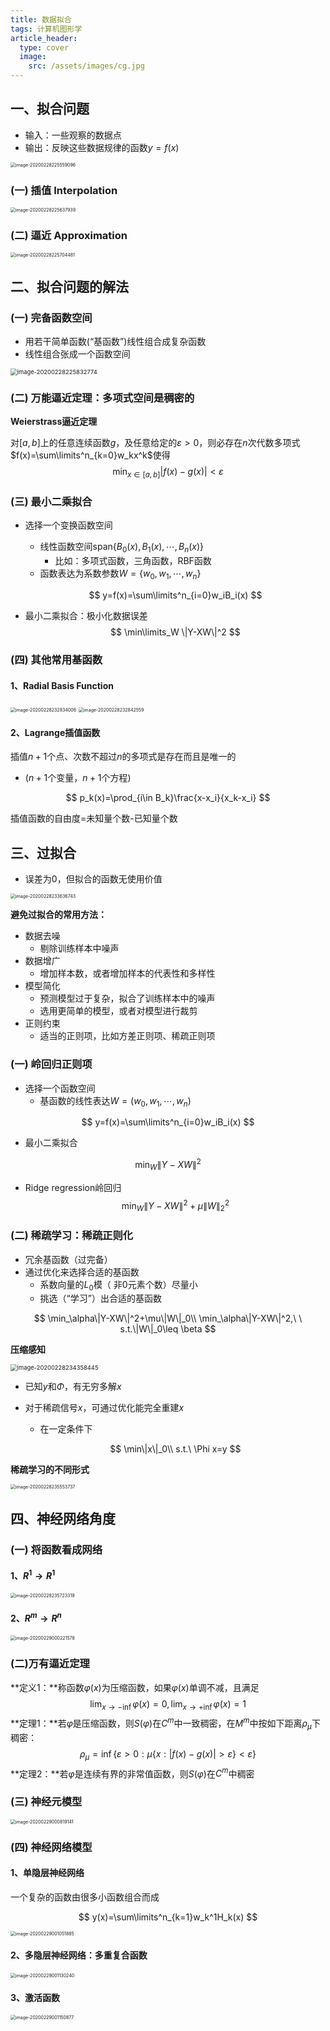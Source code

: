 ```yaml
---
title: 数据拟合
tags: 计算机图形学
article_header:
  type: cover
  image:
    src: /assets/images/cg.jpg
---
```


<!--more-->

## 一、拟合问题

* 输入：一些观察的数据点
* 输出：反映这些数据规律的函数$y=f(x)$

<img src="/assets/images/数据拟合.assets/image-20200228225559096.png" alt="image-20200228225559096" style="zoom:50%;" />

### (一) 插值 Interpolation

<img src="/assets/images/数据拟合.assets/image-20200228225637939.png" alt="image-20200228225637939" style="zoom:50%;" />

### (二) 逼近 Approximation

<img src="/assets/images/数据拟合.assets/image-20200228225704481.png" alt="image-20200228225704481" style="zoom:50%;" />

## 二、拟合问题的解法

### (一) 完备函数空间

* 用若干简单函数(“基函数”)线性组合成复杂函数
* 线性组合张成一个函数空间

<img src="/assets/images/数据拟合.assets/image-20200228225832774.png" alt="image-20200228225832774" style="zoom:67%;" />

### (二) 万能逼近定理：多项式空间是稠密的

**Weierstrass逼近定理**

对$[a,b]$上的任意连续函数$g$，及任意给定的$\varepsilon>0$，则必存在$n$次代数多项式$f(x)=\sum\limits^n_{k=0}w_kx^k$使得
$$
\mathop\min_{x\in[a,b]}|f(x)-g(x)|<\varepsilon
$$

### (三) 最小二乘拟合

* 选择一个变换函数空间

	* 线性函数空间$\mathrm{span}\{B_0(x),B_1(x),\cdots,B_n(x) \}$
		* 比如：多项式函数，三角函数，RBF函数
	* 函数表达为系数参数$W=\{w_0,w_1,\cdots,w_n\}$

	$$
	y=f(x)=\sum\limits^n_{i=0}w_iB_i(x)
	$$

* 最小二乘拟合：极小化数据误差
	$$
	\min\limits_W \|Y-XW\|^2
	$$
	

### (四) 其他常用基函数

#### 1、Radial Basis Function

<img src="/assets/images/数据拟合.assets/image-20200228232834006.png" alt="image-20200228232834006" style="zoom:50%;" />

<img src="/assets/images/数据拟合.assets/image-20200228232842559.png" alt="image-20200228232842559" style="zoom:50%;" />

#### 2、Lagrange插值函数

插值$n+1$个点、次数不超过$n$的多项式是存在而且是唯一的

* ($n+1$个变量，$n+1$个方程)

$$
p_k(x)=\prod_{i\in B_k}\frac{x-x_i}{x_k-x_i}
$$

插值函数的自由度=未知量个数-已知量个数

## 三、过拟合

* 误差为0，但拟合的函数无使用价值

<img src="/assets/images/数据拟合.assets/image-20200228233636743.png" alt="image-20200228233636743" style="zoom:50%;" />

**避免过拟合的常用方法：**

* 数据去噪
	* 剔除训练样本中噪声
* 数据增广
	* 增加样本数，或者增加样本的代表性和多样性
* 模型简化
	* 预测模型过于复杂，拟合了训练样本中的噪声
	* 选用更简单的模型，或者对模型进行裁剪
* 正则约束
	* 适当的正则项，比如方差正则项、稀疏正则项

### (一) 岭回归正则项

* 选择一个函数空间
	* 基函数的线性表达$W=(w_0,w_1,\cdots,w_n)$

$$
y=f(x)=\sum\limits^n_{i=0}w_iB_i(x)
$$

* 最小二乘拟合

$$
\min_W \|Y-XW\|^2
$$

* Ridge regression岭回归
	$$
	\min_W\|Y-XW\|^2+\mu\|W\|^2_2
	$$

### (二) 稀疏学习：稀疏正则化

* 冗余基函数（过完备）
* 通过优化来选择合适的基函数
	* 系数向量的$L_0$模（ 非0元素个数）尽量小
	* 挑选（“学习”）出合适的基函数

$$
\min_\alpha\|Y-XW\|^2+\mu\|W\|_0\\
\min_\alpha\|Y-XW\|^2,\ \ s.t.\|W\|_0\leq \beta
$$

**压缩感知**

<img src="/assets/images/数据拟合.assets/image-20200228234358445.png" alt="image-20200228234358445" style="zoom:67%;" />

* 已知$y$和$\Phi$，有无穷多解$x$

* 对于稀疏信号$x$，可通过优化能完全重建$x$

	* 在一定条件下

	$$
	\min\|x\|_0\\
	s.t.\ \Phi x=y
	$$

**稀疏学习的不同形式**

<img src="/assets/images/数据拟合.assets/image-20200228235553737.png" alt="image-20200228235553737" style="zoom:50%;" />

## 四、神经网络角度

### (一) 将函数看成网络

#### 1、$R^1\rightarrow R^1$

<img src="/assets/images/数据拟合.assets/image-20200228235723319.png" alt="image-20200228235723319" style="zoom:50%;" />

#### 2、$R^m\rightarrow R^n$

<img src="/assets/images/数据拟合.assets/image-20200229000221578.png" alt="image-20200229000221578" style="zoom: 50%;" />

### (二)万有逼近定理

**定义1：**称函数$\varphi(x)$为压缩函数，如果$\varphi(x)$单调不减，且满足
$$
\lim_{x\rightarrow -\inf} \varphi(x)=0,\lim_{x\rightarrow +\inf} \varphi(x)=1
$$
**定理1：**若$\varphi$是压缩函数，则$S(\varphi)$在$C^m$中一致稠密，在$M^m$中按如下距离$\rho_\mu$下稠密：
$$
\rho_\mu=\inf\{\varepsilon>0:\mu\{x:|f(x)-g(x) |>\varepsilon\}<\varepsilon\}
$$
**定理2：**若$\varphi$是连续有界的非常值函数，则$S(\varphi)$在$C^m$中稠密

### (三) 神经元模型

<img src="/assets/images/数据拟合.assets/image-20200229000819141.png" alt="image-20200229000819141" style="zoom:50%;" />

### (四) 神经网络模型

#### 1、单隐层神经网络

一个复杂的函数由很多小函数组合而成


$$
y(x)=\sum\limits^n_{k=1}w_k^1H_k(x)
$$


<img src="/assets/images/数据拟合.assets/image-20200229001051885.png" alt="image-20200229001051885" style="zoom:50%;" />

#### 2、多隐层神经网络：多重复合函数

<img src="/assets/images/数据拟合.assets/image-20200229001130240.png" alt="image-20200229001130240" style="zoom:50%;" />

#### 3、激活函数

<img src="/assets/images/数据拟合.assets/image-20200229001150877.png" alt="image-20200229001150877" style="zoom:50%;" />